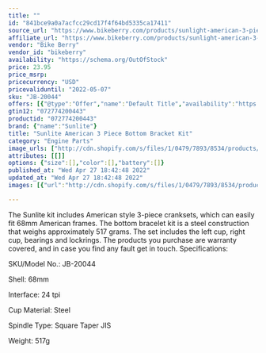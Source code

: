 ```yaml
---
title: ""
id: "841bce9a0a7acfcc29cd17f4f64bd5335ca17411"
source_url: "https://www.bikeberry.com/products/sunlight-american-3-piece-bottom-bracket-kit"
affiliate_url: "https://www.bikeberry.com/products/sunlight-american-3-piece-bottom-bracket-kit?rfsn=6482684.8a9816&amp;utm_source=refersion&amp;utm_medium=affiliate&amp;utm_campaign=6482684.8a9816"
vendor: "Bike Berry"
vendor_id: "bikeberry"
availability: "https://schema.org/OutOfStock"
price: 23.95
price_msrp: 
pricecurrency: "USD"
pricevaliduntil: "2022-05-07"
sku: "JB-20044"
offers: [{"@type":"Offer","name":"Default Title","availability":"https://schema.org/OutOfStock","price":23.95,"priceCurrency":"USD","priceValidUntil":"2022-05-07","sku":"JB-20044","url":"/products/sunlight-american-3-piece-bottom-bracket-kit?variant=36563879493798"}]
gtin12: "072774200443"
productid: "072774200443"
brand: {"name":"Sunlite"}
title: "Sunlite American 3 Piece Bottom Bracket Kit"
category: "Engine Parts"
image_urls: ["http://cdn.shopify.com/s/files/1/0479/7893/8534/products/jb-20044_1.jpg?v=1602279624"]
attributes: [[]]
options: {"size":[],"color":[],"battery":[]}
published_at: "Wed Apr 27 18:42:48 2022"
updated_at: "Wed Apr 27 18:42:48 2022"
images: [{"url":"http://cdn.shopify.com/s/files/1/0479/7893/8534/products/jb-20044_1.jpg?v=1602279624","path":"full/84074e0f4e8aafee7a88a1e3b815c5b03e23ed3e.jpg","checksum":"4b0fd81dbefc8aa662d13662b7b2bca8","status":"downloaded"}]

---
```

The Sunlite kit includes American style 3-piece cranksets, which can easily fit 68mm American frames. The bottom bracelet kit is a steel construction that weighs approximately 517 grams. The set includes the left cup, right cup, bearings and lockrings. The products you purchase are warranty covered, and in case you find any fault get in touch. Specifications: 


SKU/Model No.: JB-20044

Shell: 68mm

Interface: 24 tpi

Cup Material: Steel

Spindle Type: Square Taper JIS

Weight: 517g


